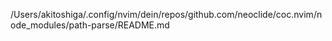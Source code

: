 /Users/akitoshiga/.config/nvim/dein/repos/github.com/neoclide/coc.nvim/node_modules/path-parse/README.md